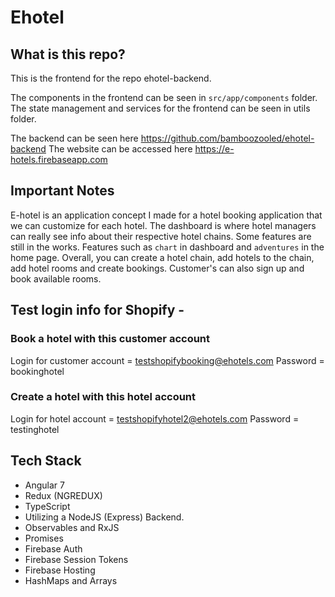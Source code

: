 # Ehotel

## What is this repo?

This is the frontend for the repo ehotel-backend.

The components in the frontend can be seen in `src/app/components` folder. The state management and services for the frontend can be seen in utils folder.

The backend can be seen here https://github.com/bamboozooled/ehotel-backend
The website can be accessed here https://e-hotels.firebaseapp.com

## Important Notes

E-hotel is an application concept I made for a hotel booking application that we can customize for each hotel. The dashboard is where hotel managers can really see info about their respective hotel chains. Some features are still in the works. Features such as `chart` in dashboard and `adventures` in the home page. Overall, you can create a hotel chain, add hotels to the chain, add hotel rooms and create bookings. Customer's can also sign up and book available rooms.

## Test login info for Shopify - 

### Book a hotel with this customer account
Login for customer account = testshopifybooking@ehotels.com
Password = bookinghotel

### Create a hotel with this hotel account
Login for hotel account = testshopifyhotel2@ehotels.com
Password = testinghotel

## Tech Stack

* Angular 7
* Redux (NGREDUX)
* TypeScript
* Utilizing a NodeJS (Express) Backend.
* Observables and RxJS
* Promises
* Firebase Auth
* Firebase Session Tokens
* Firebase Hosting
* HashMaps and Arrays
